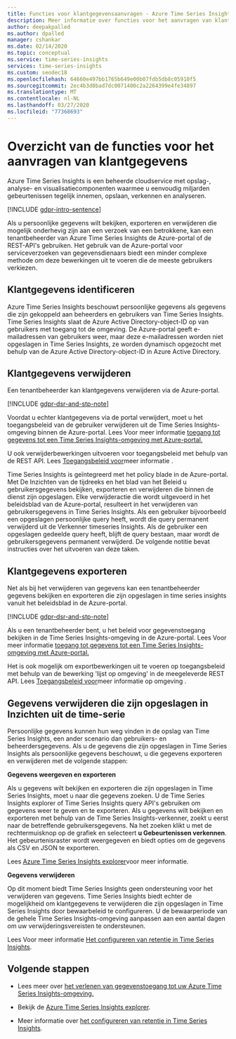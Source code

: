 ```yaml
---
title: Functies voor klantgegevensaanvragen - Azure Time Series Insights | Microsoft Documenten
description: Meer informatie over functies voor het aanvragen van klantgegevens in Azure Time Series Insights.
author: deepakpalled
ms.author: dpalled
manager: cshankar
ms.date: 02/14/2020
ms.topic: conceptual
ms.service: time-series-insights
services: time-series-insights
ms.custom: seodec18
ms.openlocfilehash: 64660e497bb1765b649e00b07fdb5db8c05910f5
ms.sourcegitcommit: 2ec4b3d0bad7dc0071400c2a2264399e4fe34897
ms.translationtype: MT
ms.contentlocale: nl-NL
ms.lasthandoff: 03/27/2020
ms.locfileid: "77368693"
---
```

# <a name="summary-of-customer-data-request-features"></a>Overzicht van de functies voor het aanvragen van klantgegevens

Azure Time Series Insights is een beheerde cloudservice met opslag-, analyse- en visualisatiecomponenten waarmee u eenvoudig miljarden gebeurtenissen tegelijk innemen, opslaan, verkennen en analyseren.

[!INCLUDE [gdpr-intro-sentence](../../includes/gdpr-intro-sentence.md)]

Als u persoonlijke gegevens wilt bekijken, exporteren en verwijderen die mogelijk onderhevig zijn aan een verzoek van een betrokkene, kan een tenantbeheerder van Azure Time Series Insights de Azure-portal of de REST-API's gebruiken. Het gebruik van de Azure-portal voor serviceverzoeken van gegevensdienaars biedt een minder complexe methode om deze bewerkingen uit te voeren die de meeste gebruikers verkiezen.

## <a name="identifying-customer-data"></a>Klantgegevens identificeren

Azure Time Series Insights beschouwt persoonlijke gegevens als gegevens die zijn gekoppeld aan beheerders en gebruikers van Time Series Insights. Time Series Insights slaat de Azure Active Directory-object-ID op van gebruikers met toegang tot de omgeving. De Azure-portal geeft e-mailadressen van gebruikers weer, maar deze e-mailadressen worden niet opgeslagen in Time Series Insights, ze worden dynamisch opgezocht met behulp van de Azure Active Directory-object-ID in Azure Active Directory.

## <a name="deleting-customer-data"></a>Klantgegevens verwijderen

Een tenantbeheerder kan klantgegevens verwijderen via de Azure-portal.

[!INCLUDE [gdpr-dsr-and-stp-note](../../includes/gdpr-dsr-and-stp-note.md)]

Voordat u echter klantgegevens via de portal verwijdert, moet u het toegangsbeleid van de gebruiker verwijderen uit de Time Series Insights-omgeving binnen de Azure-portal. Lees Voor meer informatie [toegang tot gegevens tot een Time Series Insights-omgeving met Azure-portal.](time-series-insights-data-access.md)

U ook verwijderbewerkingen uitvoeren voor toegangsbeleid met behulp van de REST API. Lees [Toegangsbeleid voor](https://docs.microsoft.com/rest/api/time-series-insights/management/accesspolicies/delete)meer informatie .

Time Series Insights is geïntegreerd met het policy blade in de Azure-portal. Met De Inzichten van de tijdreeks en het blad van het Beleid u gebruikersgegevens bekijken, exporteren en verwijderen die binnen de dienst zijn opgeslagen. Elke verwijderactie die wordt uitgevoerd in het beleidsblad van de Azure-portal, resulteert in het verwijderen van gebruikersgegevens in Time Series Insights. Als een gebruiker bijvoorbeeld een opgeslagen persoonlijke query heeft, wordt die query permanent verwijderd uit de Verkenner timeseries Insights. Als de gebruiker een opgeslagen gedeelde query heeft, blijft de query bestaan, maar wordt de gebruikersgegevens permanent verwijderd. De volgende notitie bevat instructies over het uitvoeren van deze taken.

## <a name="exporting-customer-data"></a>Klantgegevens exporteren

Net als bij het verwijderen van gegevens kan een tenantbeheerder gegevens bekijken en exporteren die zijn opgeslagen in time series insights vanuit het beleidsblad in de Azure-portal.

[!INCLUDE [gdpr-dsr-and-stp-note](../../includes/gdpr-dsr-and-stp-note.md)]

Als u een tenantbeheerder bent, u het beleid voor gegevenstoegang bekijken in de Time Series Insights-omgeving in de Azure-portal. Lees Voor meer informatie [toegang tot gegevens tot een Time Series Insights-omgeving met Azure-portal.](time-series-insights-data-access.md)

Het is ook mogelijk om exportbewerkingen uit te voeren op toegangsbeleid met behulp van de bewerking 'lijst op omgeving' in de meegeleverde REST API. Lees [Toegangsbeleid voor](https://docs.microsoft.com/rest/api/time-series-insights/management/accesspolicies/listbyenvironment)meer informatie op omgeving .

## <a name="to-delete-data-stored-within-time-series-insights"></a>Gegevens verwijderen die zijn opgeslagen in Inzichten uit de time-serie

Persoonlijke gegevens kunnen hun weg vinden in de opslag van Time Series Insights, een ander scenario dan gebruikers- en beheerdersgegevens. Als u de gegevens die zijn opgeslagen in Time Series Insights als persoonlijke gegevens beschouwt, u die gegevens exporteren en verwijderen met de volgende stappen:

**Gegevens weergeven en exporteren**

Als u gegevens wilt bekijken en exporteren die zijn opgeslagen in Time Series Insights, moet u naar die gegevens zoeken. U de Time Series Insights explorer of Time Series Insights query API's gebruiken om gegevens weer te geven en te exporteren. Als u gegevens wilt bekijken en exporteren met behulp van de Time Series Insights-verkenner, zoekt u eerst naar de betreffende gebruikersgegevens. Na het zoeken klikt u met de rechtermuisknop op de grafiek en selecteert **u Gebeurtenissen verkennen**. Het gebeurtenisraster wordt weergegeven en biedt opties om de gegevens als CSV en JSON te exporteren.

Lees [Azure Time Series Insights explorer](time-series-insights-explorer.md)voor meer informatie.

**Gegevens verwijderen**

Op dit moment biedt Time Series Insights geen ondersteuning voor het verwijderen van gegevens. Time Series Insights biedt echter de mogelijkheid om klantgegevens te verwijderen die zijn opgeslagen in Time Series Insights door bewaarbeleid te configureren. U de bewaarperiode van de gehele Time Series Insights-omgeving aanpassen aan een aantal dagen om uw verwijderingsvereisten te ondersteunen.

Lees Voor meer informatie [Het configureren van retentie in Time Series Insights](time-series-insights-how-to-configure-retention.md).

## <a name="next-steps"></a>Volgende stappen

* Lees meer over [het verlenen van gegevenstoegang tot uw Azure Time Series Insights-omgeving.](./time-series-insights-data-access.md)

* Bekijk de [Azure Time Series Insights explorer](time-series-insights-explorer.md).

* Meer informatie over [het configureren van retentie in Time Series Insights](time-series-insights-how-to-configure-retention.md).